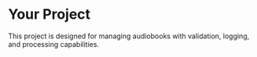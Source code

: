 # Your Project

This project is designed for managing audiobooks with validation, logging, and processing capabilities.
